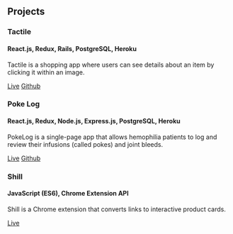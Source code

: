 ## Projects

### Tactile
#### React.js, Redux, Rails, PostgreSQL, Heroku
Tactile is a shopping app where users can see details about an item by clicking it within an image.

[Live](http://www.tactile.photos)
[Github](https://www.github.com/ashvalejohn/tactile)


### Poke Log
#### React.js, Redux, Node.js, Express.js, PostgreSQL, Heroku
PokeLog is a single-page app that allows hemophilia patients to log and review their infusions (called pokes) and joint bleeds.

[Live](https://poke-log.herokuapp.com)
[Github](https://www.github.com/ashvalejohn/poke-log)

### Shill
#### JavaScript (ES6), Chrome Extension API
Shill is a Chrome extension that converts links to interactive product cards.

[Live](/shill)